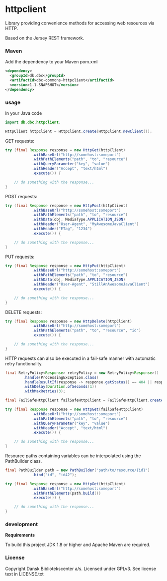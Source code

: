 httpclient
==========

Library providing convenience methods for accessing web resources via HTTP.

Based on the Jersey REST framework.

### Maven

Add the dependency to your Maven pom.xml

```xml
<dependency>
  <groupId>dk.dbc</groupId>
  <artifactId>dbc-commons-httpclient</artifactId>
  <version>1.1-SNAPSHOT</version>
</dependency>
```

### usage

In your Java code

```java
import dk.dbc.httpclient;

HttpClient httpClient = HttpClient.create(HttpClient.newClient());
```

GET requests:

```java
try (final Response response = new HttpGet(httpClient)
            .withBaseUrl("http://somehost:someport")
            .withPathElements("path", "to", "resource")
            .withQueryParameter("key", "value")
            .withHeader("Accept", "text/html")
            .execute()) {

    // do something with the response...
}
```

POST requests:

```java
try (final Response response = new HttpPost(httpClient)
            .withBaseUrl("http://somehost:someport")
            .withPathElements("path", "to", "resource")
            .withData(obj, MediaType.APPLICATION_JSON)
            .withHeader("User-Agent", "MyAwesomeJavaClient")
            .withHeader("ETag", "1234")
            .execute()) {

    // do something with the response...
}
```

PUT requests:

```java
try (final Response response = new HttpPut(httpClient)
            .withBaseUrl("http://somehost:someport")
            .withPathElements("path", "to", "resource")
            .withData(obj, MediaType.APPLICATION_JSON)
            .withHeader("User-Agent", "StillAnAwesomeJavaClient")
            .execute()) {

    // do something with the response...
}
```

DELETE requests:

```java
try (final Response response = new HttpDelete(httpClient)
            .withBaseUrl("http://somehost:someport")
            .withPathElements("path", "to", "resource", "id")
            .execute()) {

    // do something with the response...
}
```

HTTP requests can also be executed in a fail-safe manner with automatic retry functionality.

```java
final RetryPolicy<Response> retryPolicy = new RetryPolicy<Response>()
        .handle(ProcessingException.class)
        .handleResultIf(response -> response.getStatus() == 404 || response.getStatus() == 500)
        .withDelay(Duration.ofSeconds(1))
        .withMaxRetries(3);

final FailSafeHttpClient failSafeHttpClient = FailSafeHttpClient.create(HttpClient.newClient(), retryPolicy);

try (final Response response = new HttpGet(failSafeHttpClient)
            .withBaseUrl("http://somehost:someport")
            .withPathElements("path", "to", "resource")
            .withQueryParameter("key", "value")
            .withHeader("Accept", "text/html")
            .execute()) {

    // do something with the response...
}
```

Resource paths containing variables can be interpolated using the PathBuilder class.

```java
final PathBuilder path = new PathBuilder("path/to/resource/{id}")
            .bind("id", "id42");

try (final Response response = new HttpGet(httpClient)
            .withBaseUrl("http://somehost:someport")
            .withPathElements(path.build())
            .execute()) {

    // do something with the response...
}
```

### development

**Requirements**

To build this project JDK 1.8 or higher and Apache Maven are required.

### License

Copyright Dansk Bibliotekscenter a/s. Licensed under GPLv3.
See license text in LICENSE.txt